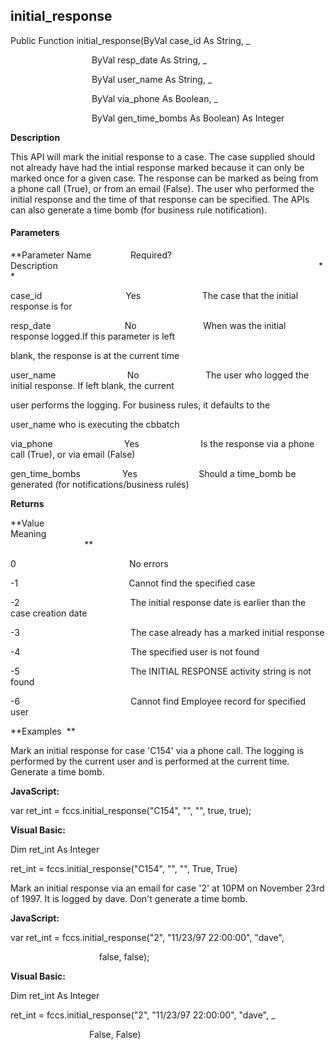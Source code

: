 initial_response
----------------

Public Function initial_response(ByVal case_id As String, _

                                 ByVal resp_date As String, _

                                 ByVal user_name As String, _

                                 ByVal via_phone As Boolean, _

                                 ByVal gen_time_bombs As Boolean) As Integer

**Description**

This API will mark the initial response to a case. The case supplied should not already have had the intial response marked because it can only be marked once for a given case. The response can be marked as being from a phone call (True), or from an email (False). The user who performed the initial response and the time of that response can be specified. The APIs can also generate a time bomb (for business rule notification).

#### Parameters
**Parameter Name                Required?             Description                                                                                                          **

case_id                                  Yes                         The case that the initial response is for

resp_date                              No                           When was the initial response logged.If this parameter is left

blank, the response is at the current time

user_name                             No                           The user who logged the initial response. If left blank, the current

user performs the logging. For business rules, it defaults to the

user_name who is executing the cbbatch

via_phone                             Yes                         Is the response via a phone call (True), or via email (False)

gen_time_bombs                 Yes                         Should a time_bomb be generated (for notifications/business rules)

**Returns**

**Value                                     Meaning                                                                                                                                               **

0                                              No errors

-1                                             Cannot find the specified case

-2                                             The initial response date is earlier than the case creation date

-3                                             The case already has a marked initial response

-4                                             The specified user is not found

-5                                             The INITIAL RESPONSE activity string is not found

-6                                             Cannot find Employee record for specified user

**Examples  **

 Mark an initial response for case 'C154' via a phone call. The logging is performed by the current user and is performed at the current time. Generate a time bomb.

**JavaScript:**

var ret_int = fccs.initial_response("C154", "", "", true, true);

**Visual Basic:**

Dim ret_int As Integer

ret_int = fccs.initial_response("C154", "", "", True, True)

 Mark an initial response via an email for case '2' at 10PM on November 23rd of 1997. It is logged by dave. Don't generate a time bomb.

**JavaScript:**

var ret_int = fccs.initial_response("2", "11/23/97 22:00:00", "dave",

                                    false, false);

**Visual Basic:**

Dim ret_int As Integer

ret_int = fccs.initial_response("2", "11/23/97 22:00:00", "dave", _

                                False, False)
